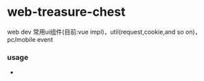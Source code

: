 # web-treasure-chest
web dev 常用ui组件(目前:vue impl)，util(request,cookie,and so on)，pc/mobile event

### usage
* 
